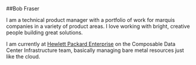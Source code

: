 ##Bob Fraser

I am a technical product manager with a portfolio of work for marquis companies in a variety of product areas. I love working with bright, creative people building great solutions.

I am currently at [Hewlett Packard Enterprise](https://hpe.com/info/composable/) on the Composable Data Center Infrastructure team, basically managing bare metal resources just like the cloud.
